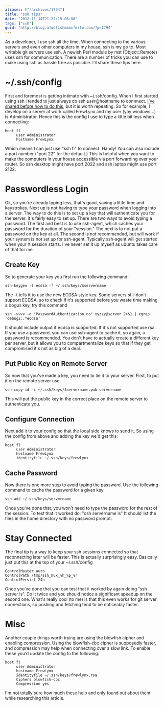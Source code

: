 ```yaml
---
aliases: ["/archives/1794"]
title: "ssh tips"
date: "2012-11-14T21:22:19-06:00"
tags: ["ssh"]
guid: "http://blog.afoolishmanifesto.com/?p=1794"
---
```

As a developer, I use ssh all the time. When connecting to the various servers and even other computers in my house, ssh is my go to. Most writable git servers use ssh. A newish Perl module by mst (Object::Remote) uses ssh for communication. There are a number of tricks you can use to make using ssh as hassle free as possible. I'll share these tips here.

# ~/.ssh/config

First and foremost is getting intimate with ~/.ssh/config. When I first started using ssh I tended to just always do ssh $user@$hostname to connnect. [I've shared before how to do this](/archives/1547), but it is worth repeating. So for example, I develop on a server at work called FrewLynx and my user (yay windows...) is Administrator. Hence this is the config I use to type a little bit less when connecting:

    host fl
         user Administrator
         hostname FrewLynx

Which means I can just use "ssh fl" to connect. Handy! You can also include a port number ("port 22" for the default.) This is helpful when you want to make the computers in your house accessible via port forwarding over your router. So ssh desktop might have port 2022 and ssh laptop might use port 2122.

# Passwordless Login

Ok, so you're already typing less, that's good, saving a little time and keystrokes. Next up is not having to type your password when logging into a server. The way to do this is to set up a key that will authenticate you for the server. It's fairly easy to set up. There are two ways to avoid typing a password. The first and best is to use ssh-agent, which caches your password for the duration of your "session." The next is to not put a password on the key at all. The second is not recommended, but will work if your system is not set up for ssh-agent. Typically ssh-agent will get started when your X session starts. I've never set it up myself as ubuntu takes care of that for me.

## Create Key

So to generate your key you first run the following command:

    ssh-keygen -t ecdsa -f ~/.ssh/keys/$servername

The -t tells it to use the new ECDSA style key. Some servers still don't support ECDSA, so to check if it's supported before you waste time making a bogus key, try this command

    ssh -vvvv -o "PasswordAuthentication no" xyzzy@server 2>&1 | egrep 'debug2:.*ecdsa'

It should include output if ecdsa is supported. If it's not supported use rsa. If you use a password, you can use ssh-agent to cache it, so again, a password is recommended. You don't have to actually create a different key per server, but it allows you to compartmentalize keys so that if they get compromised it's not as big of a deal.

## Put Public Key on Remote Server

So now that you've made a key, you need to tie it to your server. First, to put it on the remote server use

    ssh-copy-id -i ~/.ssh/keys/$servername.pub servername

This will put the public key in the correct place on the remote server to authenticate you.

## Configure Connection

Next add it to your config so that the local side knows to send it. So using the config from above and adding the key we'd get this:

    host fl
         user Administrator
         hostname FrewLynx
         identityfile ~/.ssh/keys/frewlynx

## Cache Password

Now there is one more step to avoid typing the password. Use the following command to cache the password for a given key

    ssh-add ~/.ssh/keys/servername

Once you've done that, you won't need to type the password for the rest of the session. To test that it worked do: "ssh servername ls" It should list the files in the home directory with no password prompt.

# Stay Connected

The final tip is a way to keep your ssh sessions connected so that reconnecting later will be faster. This is actually surprisingly easy. Basically just put this at the top of your ~/.ssh/config

    ControlMaster auto
    ControlPath /tmp/ssh_mux_%h_%p_%r
    ControlPersist 24h

Once you've done that you can test that it worked by again doing "ssh server ls". Do it twice and you should notice a significant speedup on the second one. What's really cool (to me) is that this even works for git server connections, so pushing and fetching tend to be noticeably faster.

# Misc

Another couple things worth trying are using the blowfish cipher and enabling compression. Using the blowfish-cbc cipher is supposedly faster, and compression may help when connecting over a slow link. To enable these you'd update the config to the following:

    host fl
         user Administrator
         hostname FrewLynx
         identityfile ~/.ssh/keys/frewlynx.rsa
         Ciphers blowfish-cbc
         Compression yes

I'm not totally sure how much these help and only found out about them while researching this article.
